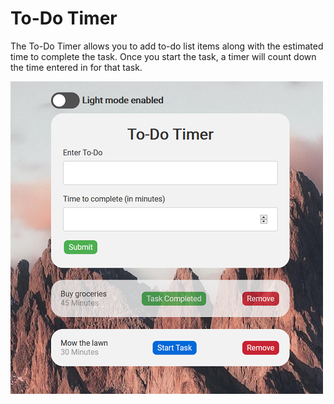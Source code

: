 # To-Do Timer

The To-Do Timer allows you to add to-do list items along with the estimated time to complete the task. Once you start the task, a timer will count down the time entered in for that task.

<img src="src/images/todo.png">
